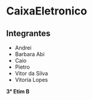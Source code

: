 # CaixaEletronico

## Integrantes
- Andrei
- Barbara Abi
- Caio
- Pietro
- Vitor da Silva
- Vitoria Lopes

**3° Etim B**
